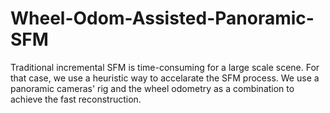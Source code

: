 # Wheel-Odom-Assisted-Panoramic-SFM
Traditional incremental SFM is time-consuming for a large scale scene. For that case, we use a heuristic way to accelarate the SFM process. We use a panoramic cameras' rig and the wheel odometry as a combination to achieve the fast reconstruction.
